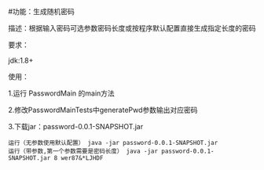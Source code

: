 #功能：生成随机密码

描述：根据输入密码可选参数密码长度或按程序默认配置直接生成指定长度的密码

要求：

jdk:1.8+


使用：

1.运行 PasswordMain 的main方法

2.修改PasswordMainTests中generatePwd参数输出对应密码

3.下载jar：password-0.0.1-SNAPSHOT.jar 

    运行（无参数使用默认配置） java -jar password-0.0.1-SNAPSHOT.jar
    运行（带参数,第一个参数需要是密码长度） java -jar password-0.0.1-SNAPSHOT.jar 8 wer87&*LJHDF

